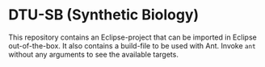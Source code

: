 # DTU-SB (Synthetic Biology)

This repository contains an Eclipse-project that can be imported in Eclipse out-of-the-box. It also contains a build-file to be 
used with Ant. Invoke `ant` without any arguments to see the available targets.